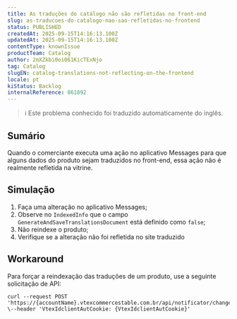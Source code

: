 ```yaml
---
title: As traduções do catálogo não são refletidas no front-end
slug: as-traducoes-do-catalogo-nao-sao-refletidas-no-frontend
status: PUBLISHED
createdAt: 2025-09-15T14:16:13.100Z
updatedAt: 2025-09-15T14:16:13.100Z
contentType: knownIssue
productTeam: Catalog
author: 2mXZkbi0oi061KicTExNjo
tag: Catalog
slugEN: catalog-translations-not-reflecting-on-the-frontend
locale: pt
kiStatus: Backlog
internalReference: 861892
---
```


>ℹ️ Este problema conhecido foi traduzido automaticamente do inglês.

## Sumário


Quando o comerciante executa uma ação no aplicativo Messages para que alguns dados do produto sejam traduzidos no front-end, essa ação não é realmente refletida na vitrine.
## Simulação



1. Faça uma alteração no aplicativo Messages;
2. Observe no `IndexedInfo` que o campo `GenerateAndSaveTranslationsDocument` está definido como `false`;
3. Não reindexe o produto;
4. Verifique se a alteração não foi refletida no site traduzido
## Workaround


Para forçar a reindexação das traduções de um produto, use a seguinte solicitação de API:

    curl --request POST 'https://{accountName}.vtexcommercestable.com.br/api/notificator/changenotification/{productId}/translation' \--header 'VtexIdclientAutCookie: {VtexIdclientAutCookie}'



